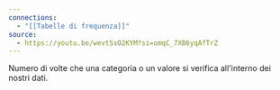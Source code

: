 ```yaml
---
connections:
  - "[[Tabelle di frequenza]]"
source:
  - https://youtu.be/wevtSsO2KYM?si=omqC_7XB6yqAfTrZ
---
```

Numero di volte che una categoria o un valore si verifica all'interno dei nostri dati.